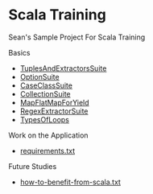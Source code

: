 Scala Training
===
Sean's Sample Project For Scala Training

Basics

- [TuplesAndExtractorsSuite](http://github.com/SeanShubin/scala-training/blob/master/core/src/test/scala/com/seanshubin/scala/training/core/basics/TuplesAndExtractorsSuite.scala)
- [OptionSuite](http://github.com/SeanShubin/scala-training/blob/master/core/src/test/scala/com/seanshubin/scala/training/core/basics/OptionSuite.scala)
- [CaseClassSuite](http://github.com/SeanShubin/scala-training/blob/master/core/src/test/scala/com/seanshubin/scala/training/core/basics/CaseClassSuite.scala)
- [CollectionSuite](http://github.com/SeanShubin/scala-training/blob/master/core/src/test/scala/com/seanshubin/scala/training/core/basics/CollectionSuite.scala)
- [MapFlatMapForYield](http://github.com/SeanShubin/scala-training/blob/master/core/src/test/scala/com/seanshubin/scala/training/core/basics/MapFlatMapForYield.scala)
- [RegexExtractorSuite](http://github.com/SeanShubin/scala-training/blob/master/core/src/test/scala/com/seanshubin/scala/training/core/basics/RegexExtractorSuite.scala)
- [TypesOfLoops](http://github.com/SeanShubin/scala-training/blob/master/core/src/test/scala/com/seanshubin/scala/training/core/basics/TypesOfLoops.scala)

Work on the Application

- [requirements.txt](http://github.com/SeanShubin/scala-training/blob/master/requirements.txt)

Future Studies

- [how-to-benefit-from-scala.txt](http://github.com/SeanShubin/scala-training/blob/master/how-to-benefit-from-scala.txt)

